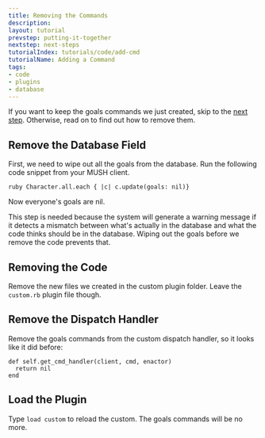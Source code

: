 ```yaml
---
title: Removing the Commands
description:
layout: tutorial
prevstep: putting-it-together
nextstep: next-steps
tutorialIndex: tutorials/code/add-cmd
tutorialName: Adding a Command
tags: 
- code
- plugins
- database
---
```


If you want to keep the goals commands we just created, skip to the [next step](/tutorials/code/add-cmd/next-steps).  Otherwise, read on to find out how to remove them.

## Remove the Database Field

First, we need to wipe out all the goals from the database.  Run the following code snippet from your MUSH client.

    ruby Character.all.each { |c| c.update(goals: nil)}

Now everyone's goals are nil.  

This step is needed because the system will generate a warning message if it detects a mismatch between what's actually in the database and what the code thinks should be in the database.  Wiping out the goals before we remove the code prevents that.

## Removing the Code

Remove the new files we created in the custom plugin folder.  Leave the `custom.rb` plugin file though.

## Remove the Dispatch Handler

Remove the goals commands from the custom dispatch handler, so it looks like it did before:

    def self.get_cmd_handler(client, cmd, enactor)      
      return nil
    end

## Load the Plugin

Type `load custom` to reload the custom.  The goals commands will be no more.
